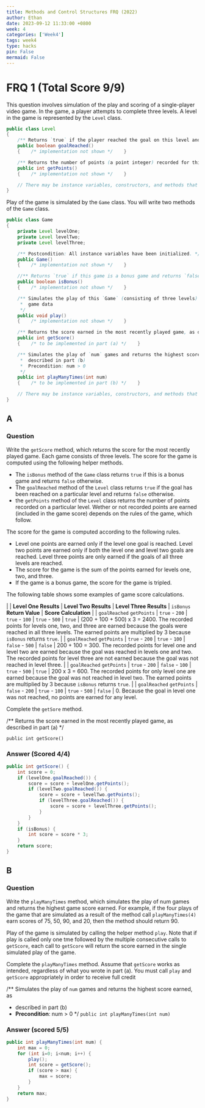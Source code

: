 ```yaml
---
title: Methods and Control Structures FRQ (2022)
author: Ethan
date: 2023-09-12 11:33:00 +0800
week: 4
categories: ['Week4']
tags: week4
type: hacks
pin: False
mermaid: False
---
```


# FRQ 1 (Total Score 9/9)
This question involves simulation of the play and scoring of a single-player video game. In the game, a player attempts to complete three levels. A level in the game is represented by the `Level` class.
```java
public class Level
{
    /** Returns `true` if the player reached the goal on this level and returns `false` otherwise */
    public boolean goalReached()
    {    /* implementation not shown */    }

    /** Returns the number of points (a point integer) recorded for this level */
    public int getPoints()
    {    /* implementation not shown */    }

    // There may be instance variables, constructors, and methods that are not shown.
}
```

Play of the game is simulated by the `Game` class. You will write two methods of the `Game` class.
```java
public class Game
{
    private Level levelOne;
    private Level levelTwo;
    private Level levelThree;

    /** Postcondition: All instance variables have been initialized. */
    public Game()
    {    /* implementation not shown */    }

    //** Returns `true` if this game is a bonus game and returns `false` otherwise */
    public boolean isBonus()
    {    /* implementation not shown */    }

    /** Simulates the play of this `Game` (consisting of three levels) and updates all relevant
     *  game data
     */
    public void play()
    {    /* implementation not shown */    }

    /** Returns the score earned in the most recently played game, as described in part (a) */
    public int getScore()
    {    /* to be implemented in part (a) */    }

    /** Simulates the play of `num` games and returns the highest score earned, as
     *  described in part (b)
     *  Precondition: num > 0
     */
    public int playManyTimes(int num)
    {    /* to be implemented in part (b) */    }

    // There may be instance variables, constructors, and methods that are not shown.
}
```

## A
### Question
Write the `getScore` method, which returns the score for the most recently played game. Each game consists of three levels. The score for the game is computed using the following helper methods.
 - The `isBonus` method of the `Game` class returns `true` if this is a bonus game and returns `false` otherwise.
 - The `goalReached` method of the `Level` class returns `true` if the goal has been reached on a particular level and returns `false` otherwise.
 - the `getPoints` method of the `Level` class returns the number of points recorded on a particular level. Wether or not recorded points are earned (included in the game score) depends on the rules of the game, which follow.

The score for the game is computed according to the following rules.
 - Level one points are earned only if the level one goal is reached. Level two points are earned only if both the level one and level two goals are reached. Level three points are only earned if the goals of all three levels are reached.
 - The score for the game is the sum of the points earned for levels one, two, and three.
 - If the game is a bonus game, the score for the game is tripled.

The following table shows some examples of game score calculations.

| | **Level One Results** | **Level Two Results** | **Level Three Results** | `isBonus` **Return Value** | **Score Calculation** |
| `goalReached` `getPoints` | `true` - `200` | `true` - `100` | `true` - `500` | `true` | (200 + 100 + 500) x 3 = 2400. The recorded points for levels one, two, and three are earned because the goals were reached in all three levels. The earned points are multiplied by 3 because `isBonus` returns `true`. |
| `goalReached` `getPoints` | `true` - `200` | `true` - `100` | `false` - `500` | `false` | 200 + 100 = 300. The recorded points for level one and level two are earned because the goal was reached in levels one and two. The recorded points for level three are not earned because the goal was not reached in level three. | 
| `goalReached` `getPoints` | `true` - `200` | `false` - `100` | `true` - `500` | `true` | 200 x 3 = 600. The recorded points for only level one are earned because the goal was not reached in level two. The earned points are multiplied by 3 because `isBonus` returns `true`. |
| `goalReached` `getPoints` | `false` - `200` | `true` - `100` | `true` - `500` | `false` | 0. Because the goal in level one was not reached, no points are earned for any level.

Complete the `getSore` method.

/** Returns the score earned in the most recently played game, as described in part (a) */

`public int getScore()`

### Answer (Scored 4/4)

```java
public int getScore() {
    int score = 0;
    if (levelOne.goalReached()) {
        score = score + levelOne.getPoints();
        if (levelTwo.goalReached()) {
            score = score + levelTwo.getPoints();
            if (levelThree.goalReached()) {
                score = score + levelThree.getPoints();
            }
        }
    }
    if (isBonus) {
        int score = score * 3;
    }
    return score;
}
```

## B
### Question
Write the `playManyTimes` method, which simulates the play of num games and returns the highest game score earned. For example, if the four plays of the game that are simulated as a result of the method call `playManyTimes(4)` earn scores of 75, 50, 90, and 20, then the method should return 90.

Play of the game is simulated by calling the helper method `play`. Note that if play is called only one tme followed by the multiple consecutive calls to `getScore`, each call to `getScore` will return the score earned in the single simulated play of the game.

Complete the `playManyTimes` method. Assume that `getScore` works as intended, regardless of what you wrote in part (a). You must call `play` and `getScore` appropriately in order to receive full credit

/** Simulates the play of `num` games and returns the highest score earned, as
 *  described in part (b)
 * **Precondition**: num > 0
 */
`public int playManyTimes(int num)`


### Answer (scored 5/5)

```java
public int playManyTimes(int num) {
    int max = 0;
    for (int i=0; i<num; i++) {
        play();
        int score = getScore();
        if (score > max) {
            max = score;
        }
    }
    return max;
}
```